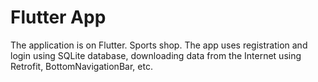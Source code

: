 # Flutter App

The application is on Flutter. Sports shop. The app uses registration and login using SQLite database, downloading data from the Internet using Retrofit, BottomNavigationBar, etc.

